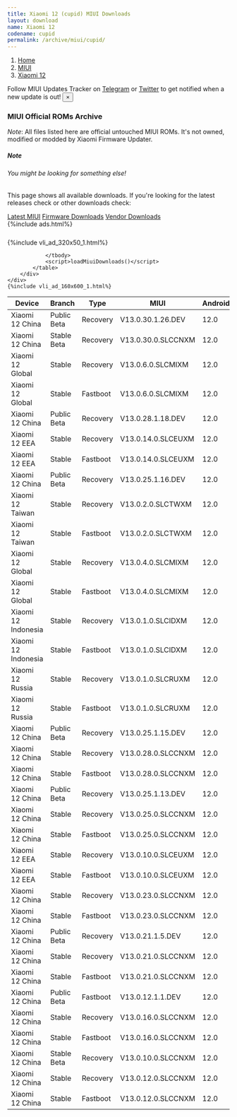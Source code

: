 ```yaml
---
title: Xiaomi 12 (cupid) MIUI Downloads
layout: download
name: Xiaomi 12
codename: cupid
permalink: /archive/miui/cupid/
---
```

<nav aria-label="breadcrumb">
    <ol class="breadcrumb">
        <li class="breadcrumb-item"><a href="/">Home</a></li>
        <li class="breadcrumb-item"><a href="/miui/">MIUI</a></li>
        <li class="breadcrumb-item active" aria-current="page"><a href="/miui/cupid/">Xiaomi 12</a></li>
    </ol>
</nav>
<div class="alert alert-primary alert-dismissible fade show" role="alert">
    Follow MIUI Updates Tracker on <a href="https://t.me/MIUIUpdatesTracker" class="alert-link">Telegram</a>
     or <a href="https://twitter.com/MiFwUpdater" class="alert-link">Twitter</a> to get notified when a new update is out!
    <button type="button" class="close" data-dismiss="alert" aria-label="Close">
        <span aria-hidden="true">&times;</span>
    </button>
</div>

### MIUI Official ROMs Archive
*Note*: All files listed here are official untouched MIUI ROMs. It's not owned, modified or modded by Xiaomi Firmware Updater.
<div class="card">
  <div class="card-body">
    <h5 class="card-title">Note</h5>
    <h6 class="card-subtitle mb-2 text-muted">You might be looking for something else!</h6>
    <p class="card-text">This page shows all available downloads.
     If you're looking for the latest releases check or other downloads check:</p>
    <a href="/miui/cupid/" class="card-link">Latest MIUI</a>
    <a href="/firmware/cupid/" class="card-link">Firmware Downloads</a>
    <a href="/vendor/cupid/" class="card-link">Vendor Downloads</a>
  </div>
</div>
{%include ads.html%}
<div class="row justify-content-center">
    <div class="col-10">
        <div class="table-responsive-md" style="margin-top: 25px;">
            {%include vli_ad_320x50_1.html%}
            <table id="miui" class="display dt-responsive nowrap compact table table-striped table-hover table-sm">
                <thead class="thead-dark">
                    <tr>
                        <th data-ref="device">Device</th>
                        <th data-ref="branch">Branch</th>
                        <th data-ref="type">Type</th>
                        <th data-ref="miui">MIUI</th>
                        <th data-ref="android">Android</th>
                        <th data-ref="size">Size</th>
                        <th data-ref="size">Date</th>
                        <th data-ref="link">Link</th>
                    </tr>
                </thead>
                <tbody>
                <tr><td>Xiaomi 12 China</td><td>Public Beta</td><td>Recovery</td><td>V13.0.30.1.26.DEV</td><td>12.0</td><td>5.0 GB</td><td>2022-04-15</td><td><a href="/miui/cupid/public beta/V13.0.30.1.26.DEV/">Download</a></td></tr>
<tr><td>Xiaomi 12 China</td><td>Stable Beta</td><td>Recovery</td><td>V13.0.30.0.SLCCNXM</td><td>12.0</td><td>4.9 GB</td><td>2022-04-12</td><td><a href="/miui/cupid/stable beta/V13.0.30.0.SLCCNXM/">Download</a></td></tr>
<tr><td>Xiaomi 12 Global</td><td>Stable</td><td>Recovery</td><td>V13.0.6.0.SLCMIXM</td><td>12.0</td><td>4.0 GB</td><td>2022-03-30</td><td><a href="/miui/cupid/stable/V13.0.6.0.SLCMIXM/">Download</a></td></tr>
<tr><td>Xiaomi 12 Global</td><td>Stable</td><td>Fastboot</td><td>V13.0.6.0.SLCMIXM</td><td>12.0</td><td>5.4 GB</td><td>2022-03-18</td><td><a href="/miui/cupid/stable/V13.0.6.0.SLCMIXM/">Download</a></td></tr>
<tr><td>Xiaomi 12 China</td><td>Public Beta</td><td>Recovery</td><td>V13.0.28.1.18.DEV</td><td>12.0</td><td>5.0 GB</td><td>2022-03-25</td><td><a href="/miui/cupid/public beta/V13.0.28.1.18.DEV/">Download</a></td></tr>
<tr><td>Xiaomi 12 EEA</td><td>Stable</td><td>Recovery</td><td>V13.0.14.0.SLCEUXM</td><td>12.0</td><td>4.2 GB</td><td>2022-03-22</td><td><a href="/miui/cupid/stable/V13.0.14.0.SLCEUXM/">Download</a></td></tr>
<tr><td>Xiaomi 12 EEA</td><td>Stable</td><td>Fastboot</td><td>V13.0.14.0.SLCEUXM</td><td>12.0</td><td>5.6 GB</td><td>2022-03-16</td><td><a href="/miui/cupid/stable/V13.0.14.0.SLCEUXM/">Download</a></td></tr>
<tr><td>Xiaomi 12 China</td><td>Public Beta</td><td>Recovery</td><td>V13.0.25.1.16.DEV</td><td>12.0</td><td>5.0 GB</td><td>2022-03-18</td><td><a href="/miui/cupid/public beta/V13.0.25.1.16.DEV/">Download</a></td></tr>
<tr><td>Xiaomi 12 Taiwan</td><td>Stable</td><td>Recovery</td><td>V13.0.2.0.SLCTWXM</td><td>12.0</td><td>4.0 GB</td><td>2022-03-17</td><td><a href="/miui/cupid/stable/V13.0.2.0.SLCTWXM/">Download</a></td></tr>
<tr><td>Xiaomi 12 Taiwan</td><td>Stable</td><td>Fastboot</td><td>V13.0.2.0.SLCTWXM</td><td>12.0</td><td>4.7 GB</td><td>2022-02-15</td><td><a href="/miui/cupid/stable/V13.0.2.0.SLCTWXM/">Download</a></td></tr>
<tr><td>Xiaomi 12 Global</td><td>Stable</td><td>Recovery</td><td>V13.0.4.0.SLCMIXM</td><td>12.0</td><td>4.0 GB</td><td>2022-03-17</td><td><a href="/miui/cupid/stable/V13.0.4.0.SLCMIXM/">Download</a></td></tr>
<tr><td>Xiaomi 12 Global</td><td>Stable</td><td>Fastboot</td><td>V13.0.4.0.SLCMIXM</td><td>12.0</td><td>5.4 GB</td><td>2022-02-21</td><td><a href="/miui/cupid/stable/V13.0.4.0.SLCMIXM/">Download</a></td></tr>
<tr><td>Xiaomi 12 Indonesia</td><td>Stable</td><td>Recovery</td><td>V13.0.1.0.SLCIDXM</td><td>12.0</td><td>4.1 GB</td><td>2022-03-16</td><td><a href="/miui/cupid/stable/V13.0.1.0.SLCIDXM/">Download</a></td></tr>
<tr><td>Xiaomi 12 Indonesia</td><td>Stable</td><td>Fastboot</td><td>V13.0.1.0.SLCIDXM</td><td>12.0</td><td>5.4 GB</td><td>2022-02-22</td><td><a href="/miui/cupid/stable/V13.0.1.0.SLCIDXM/">Download</a></td></tr>
<tr><td>Xiaomi 12 Russia</td><td>Stable</td><td>Recovery</td><td>V13.0.1.0.SLCRUXM</td><td>12.0</td><td>4.1 GB</td><td>2022-03-16</td><td><a href="/miui/cupid/stable/V13.0.1.0.SLCRUXM/">Download</a></td></tr>
<tr><td>Xiaomi 12 Russia</td><td>Stable</td><td>Fastboot</td><td>V13.0.1.0.SLCRUXM</td><td>12.0</td><td>5.5 GB</td><td>2022-02-18</td><td><a href="/miui/cupid/stable/V13.0.1.0.SLCRUXM/">Download</a></td></tr>
<tr><td>Xiaomi 12 China</td><td>Public Beta</td><td>Recovery</td><td>V13.0.25.1.15.DEV</td><td>12.0</td><td>5.1 GB</td><td>2022-03-11</td><td><a href="/miui/cupid/public beta/V13.0.25.1.15.DEV/">Download</a></td></tr>
<tr><td>Xiaomi 12 China</td><td>Stable</td><td>Recovery</td><td>V13.0.28.0.SLCCNXM</td><td>12.0</td><td>4.9 GB</td><td>2022-03-11</td><td><a href="/miui/cupid/stable/V13.0.28.0.SLCCNXM/">Download</a></td></tr>
<tr><td>Xiaomi 12 China</td><td>Stable</td><td>Fastboot</td><td>V13.0.28.0.SLCCNXM</td><td>12.0</td><td>6.8 GB</td><td>2022-03-09</td><td><a href="/miui/cupid/stable/V13.0.28.0.SLCCNXM/">Download</a></td></tr>
<tr><td>Xiaomi 12 China</td><td>Public Beta</td><td>Recovery</td><td>V13.0.25.1.13.DEV</td><td>12.0</td><td>5.1 GB</td><td>2022-03-04</td><td><a href="/miui/cupid/public beta/V13.0.25.1.13.DEV/">Download</a></td></tr>
<tr><td>Xiaomi 12 China</td><td>Stable</td><td>Recovery</td><td>V13.0.25.0.SLCCNXM</td><td>12.0</td><td>4.9 GB</td><td>2022-02-22</td><td><a href="/miui/cupid/stable/V13.0.25.0.SLCCNXM/">Download</a></td></tr>
<tr><td>Xiaomi 12 China</td><td>Stable</td><td>Fastboot</td><td>V13.0.25.0.SLCCNXM</td><td>12.0</td><td>6.8 GB</td><td>2022-02-17</td><td><a href="/miui/cupid/stable/V13.0.25.0.SLCCNXM/">Download</a></td></tr>
<tr><td>Xiaomi 12 EEA</td><td>Stable</td><td>Recovery</td><td>V13.0.10.0.SLCEUXM</td><td>12.0</td><td>4.2 GB</td><td>2022-02-02</td><td><a href="/miui/cupid/stable/V13.0.10.0.SLCEUXM/">Download</a></td></tr>
<tr><td>Xiaomi 12 EEA</td><td>Stable</td><td>Fastboot</td><td>V13.0.10.0.SLCEUXM</td><td>12.0</td><td>5.5 GB</td><td>2022-01-29</td><td><a href="/miui/cupid/stable/V13.0.10.0.SLCEUXM/">Download</a></td></tr>
<tr><td>Xiaomi 12 China</td><td>Stable</td><td>Recovery</td><td>V13.0.23.0.SLCCNXM</td><td>12.0</td><td>4.8 GB</td><td>2022-01-29</td><td><a href="/miui/cupid/stable/V13.0.23.0.SLCCNXM/">Download</a></td></tr>
<tr><td>Xiaomi 12 China</td><td>Stable</td><td>Fastboot</td><td>V13.0.23.0.SLCCNXM</td><td>12.0</td><td>6.7 GB</td><td>2022-01-25</td><td><a href="/miui/cupid/stable/V13.0.23.0.SLCCNXM/">Download</a></td></tr>
<tr><td>Xiaomi 12 China</td><td>Public Beta</td><td>Recovery</td><td>V13.0.21.1.5.DEV</td><td>12.0</td><td>5.0 GB</td><td>2022-01-21</td><td><a href="/miui/cupid/public beta/V13.0.21.1.5.DEV/">Download</a></td></tr>
<tr><td>Xiaomi 12 China</td><td>Stable</td><td>Recovery</td><td>V13.0.21.0.SLCCNXM</td><td>12.0</td><td>4.9 GB</td><td>2022-01-18</td><td><a href="/miui/cupid/stable/V13.0.21.0.SLCCNXM/">Download</a></td></tr>
<tr><td>Xiaomi 12 China</td><td>Stable</td><td>Fastboot</td><td>V13.0.21.0.SLCCNXM</td><td>12.0</td><td>6.7 GB</td><td>2022-01-15</td><td><a href="/miui/cupid/stable/V13.0.21.0.SLCCNXM/">Download</a></td></tr>
<tr><td>Xiaomi 12 China</td><td>Public Beta</td><td>Fastboot</td><td>V13.0.12.1.1.DEV</td><td>12.0</td><td>5.5 GB</td><td>2022-01-14</td><td><a href="/miui/cupid/public beta/V13.0.12.1.1.DEV/">Download</a></td></tr>
<tr><td>Xiaomi 12 China</td><td>Stable</td><td>Recovery</td><td>V13.0.16.0.SLCCNXM</td><td>12.0</td><td>4.8 GB</td><td>2022-01-06</td><td><a href="/miui/cupid/stable/V13.0.16.0.SLCCNXM/">Download</a></td></tr>
<tr><td>Xiaomi 12 China</td><td>Stable</td><td>Fastboot</td><td>V13.0.16.0.SLCCNXM</td><td>12.0</td><td>6.6 GB</td><td>2022-01-04</td><td><a href="/miui/cupid/stable/V13.0.16.0.SLCCNXM/">Download</a></td></tr>
<tr><td>Xiaomi 12 China</td><td>Stable Beta</td><td>Recovery</td><td>V13.0.10.0.SLCCNXM</td><td>12.0</td><td>4.9 GB</td><td>2021-12-31</td><td><a href="/miui/cupid/stable beta/V13.0.10.0.SLCCNXM/">Download</a></td></tr>
<tr><td>Xiaomi 12 China</td><td>Stable</td><td>Recovery</td><td>V13.0.12.0.SLCCNXM</td><td>12.0</td><td>4.8 GB</td><td>2021-12-31</td><td><a href="/miui/cupid/stable/V13.0.12.0.SLCCNXM/">Download</a></td></tr>
<tr><td>Xiaomi 12 China</td><td>Stable</td><td>Fastboot</td><td>V13.0.12.0.SLCCNXM</td><td>12.0</td><td>6.6 GB</td><td>2021-12-29</td><td><a href="/miui/cupid/stable/V13.0.12.0.SLCCNXM/">Download</a></td></tr>

                </tbody>
                <script>loadMiuiDownloads()</script>
            </table>
        </div>
    </div>
    {%include vli_ad_160x600_1.html%}
</div>
